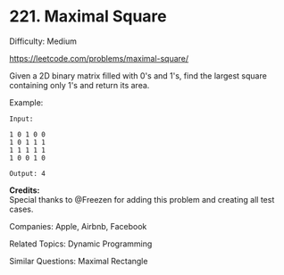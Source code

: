 # 221. Maximal Square

Difficulty: Medium

https://leetcode.com/problems/maximal-square/

Given a 2D binary matrix filled with 0's and 1's, find the largest square containing only 1's and return its area.

Example:
```
Input: 

1 0 1 0 0
1 0 1 1 1
1 1 1 1 1
1 0 0 1 0

Output: 4
```

**Credits:**  
Special thanks to @Freezen for adding this problem and creating all test cases.

Companies: Apple, Airbnb, Facebook

Related Topics: Dynamic Programming

Similar Questions: Maximal Rectangle
